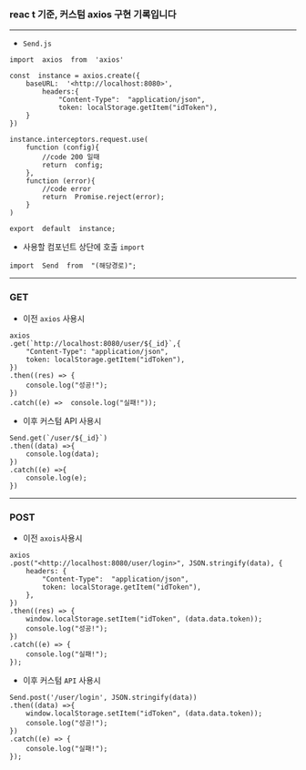

### reac t 기준, 커스텀 axios 구현 기록입니다

<hr>

- `Send.js`

```
import  axios  from  'axios'

const  instance = axios.create({
	baseURL:  '<http://localhost:8080>',
		headers:{
			"Content-Type":  "application/json",
			token: localStorage.getItem("idToken"),
	}
})

instance.interceptors.request.use(
	function (config){
		//code 200 일때
		return  config;
	},
	function (error){
		//code error
		return  Promise.reject(error);
	}
)

export  default  instance;
```

- 사용할 컴포넌트 상단에 호출 `import`

```
import  Send  from  "(해당경로)";
```

------

### GET

- 이전 `axios` 사용시

```
axios
.get(`http://localhost:8080/user/${_id}`,{
	"Content-Type": "application/json",
	token: localStorage.getItem("idToken"),
})
.then((res) => {
	console.log("성공!");
})
.catch((e) =>  console.log("실패!"));
```

- 이후 커스텀 API 사용시

```
Send.get(`/user/${_id}`)
.then((data) =>{
	console.log(data);
})
.catch((e) =>{
	console.log(e);
})
```

------

### POST

- 이전 `axois`사용시

```
axios
.post("<http://localhost:8080/user/login>", JSON.stringify(data), {
	headers: {
		"Content-Type":  "application/json",
		token: localStorage.getItem("idToken"),
	},
})
.then((res) => {
	window.localStorage.setItem("idToken", (data.data.token));
	console.log("성공!");
})
.catch((e) => {
	console.log("실패!");
});
```

- 이후 커스텀 `API` 사용시

```
Send.post('/user/login', JSON.stringify(data))
.then((data) =>{
	window.localStorage.setItem("idToken", (data.data.token));
	console.log("성공!");
})
.catch((e) => {
	console.log("실패!");
});
```
